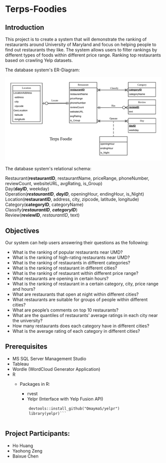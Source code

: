 # Terps-Foodies


## Introduction

This project is to create a system that will demonstrate the ranking of restaurants around University of Maryland and focus on helping people to find out restaurants they like. The system allows users to filter rankings by different types of foods within different price range. Ranking top restaurants based on crawling Yelp datasets.

The database system's ER-Diagram:

![terps_foodies](https://github.com/rosieyu1995/Terps-Foodies/blob/master/Terps%20Foodies.png)

The database system's relational schema:

Restaurant(**restaurantID**, restaurantName, priceRange, phoneNumber, reviewCount, websiteURL, avgRating, is_Group) <br>
Day(**dayID**, weekday) <br>
Operation(**_restaurantID_**, **_dayID_**, openingHour, endingHour, is_Night) <br>
Location(**restaurantID**, address, city, zipcode, latitude, longitude) <br>
Category(**categoryID**, categoryName) <br>
Classify(**_restaurantID_**, **_categoryID_**) <br>
Review(**reviewID**, _restaurantID_, text)


## Objectives

Our system can help users answering their questions as the following:
- What is the ranking of popular restaurants near UMD?
- What is the ranking of high-rating restaurants near UMD?
- What is the ranking of restaurants in different categories?
- What is the ranking of restaurant in different cities?
- What is the ranking of restaurant within different price range?
- What restaurants are opening in certain hours?
- What is the ranking of restaurant in a certain category, city, price range and hours?
- What are restaurants that open at night within different cities?
- What restaurants are suitable for groups of people within different cities?
- What are people’s comments on top 10 restaurants?
- What are the quantiles of restaurants' average ratings in each city near the university?
- How many restaurants does each category have in different cities?
- What is the average rating of each category in different cities?


## Prerequisites

- MS SQL Server Management Studio
- Tableau
- Wordle (WordCloud Generator Application)
- R
  - Packages in R: 
    - rvest
    - Yelpr (Interface with Yelp Fusion API)
    
    ``` install.packages("yelpr")
        devtools::install_github("OmaymaS/yelpr")
        library(yelpr)```


## Project Participants:

- Ho Huang
- Yaohong Zeng
- Baixue Chen

